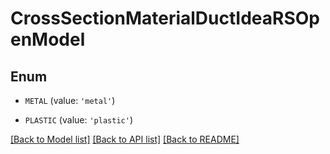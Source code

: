 # CrossSectionMaterialDuctIdeaRSOpenModel


## Enum

* `METAL` (value: `'metal'`)

* `PLASTIC` (value: `'plastic'`)

[[Back to Model list]](../README.md#documentation-for-models) [[Back to API list]](../README.md#documentation-for-api-endpoints) [[Back to README]](../README.md)


